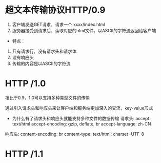 # 超文本传输协议HTTP/0.9
1. 客户端发送GET请求，请求一个  xxxx/index.html
2. 服务器接受到请求后，读取对应的html文件，以ASCII的字符流返回给客户端

- 特点：
 1. 只有请求行，没有请求头和请求体
 2. 没有响应头
 3. 传输的内容是以ASCII的字符流


 # HTTP /1.0
  相比于0.9，1.0可以支持多种类型文件的传输

  通过引入请求头和响应头来让客户端和服务端更加深入的交流，key-value形式

  - 为什么有了请求头和响应头就能支持多种文件的数据传输
  请求头: accept: text/html
         accept-encoding: gzip, deflate, br
         accept-language: zh-CN

  响应头: content-encoding: br
         content-type: text/html; charset=UTF-8


# HTTP /1.1
